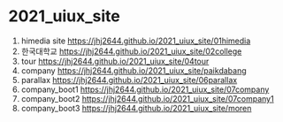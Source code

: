 # 2021_uiux_site
1. himedia site https://jhj2644.github.io/2021_uiux_site/01himedia
1. 한국대학교 https://jhj2644.github.io/2021_uiux_site/02college
1. tour https://jhj2644.github.io/2021_uiux_site/04tour
1. company https://jhj2644.github.io/2021_uiux_site/paikdabang
1. parallax https://jhj2644.github.io/2021_uiux_site/06parallax
1. company_boot1 https://jhj2644.github.io/2021_uiux_site/07company
1. company_boot2 https://jhj2644.github.io/2021_uiux_site/07company1
1. company_boot3 https://jhj2644.github.io/2021_uiux_site/moren